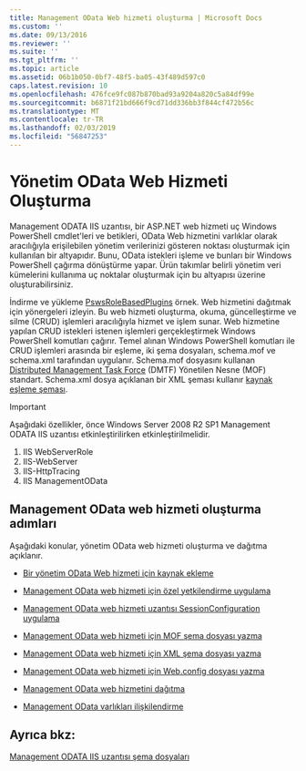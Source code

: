 ```yaml
---
title: Management OData Web hizmeti oluşturma | Microsoft Docs
ms.custom: ''
ms.date: 09/13/2016
ms.reviewer: ''
ms.suite: ''
ms.tgt_pltfrm: ''
ms.topic: article
ms.assetid: 06b1b050-0bf7-48f5-ba05-43f489d597c0
caps.latest.revision: 10
ms.openlocfilehash: 476fce9fc087b870bad93a9204a820c5a84df99e
ms.sourcegitcommit: b6871f21bd666f9cd71dd336bb3f844cf472b56c
ms.translationtype: MT
ms.contentlocale: tr-TR
ms.lasthandoff: 02/03/2019
ms.locfileid: "56847253"
---
```

# <a name="creating-a-management-odata-web-service"></a>Yönetim OData Web Hizmeti Oluşturma

Management ODATA IIS uzantısı, bir ASP.NET web hizmeti uç Windows PowerShell cmdlet'leri ve betikleri, OData Web hizmetini varlıklar olarak aracılığıyla erişilebilen yönetim verilerinizi gösteren noktası oluşturmak için kullanılan bir altyapıdır. Bunu, OData istekleri işleme ve bunları bir Windows PowerShell çağırma dönüştürme yapar. Ürün takımlar belirli yönetim veri kümelerini kullanıma uç noktalar oluşturmak için bu altyapısı üzerine oluşturabilirsiniz.

İndirme ve yükleme [PswsRoleBasedPlugins](https://code.msdn.microsoft.com:443/windowsdesktop/PswsRoleBasedPlugins-9c79b75a) örnek. Web hizmetini dağıtmak için yönergeleri izleyin. Bu web hizmeti oluşturma, okuma, güncelleştirme ve silme (CRUD) işlemleri aracılığıyla hizmet ve işlem sunar. Web hizmetine yapılan CRUD istekleri istenen işlemleri gerçekleştirmek Windows PowerShell komutları çağırır. Temel alınan Windows PowerShell komutları ile CRUD işlemleri arasında bir eşleme, iki şema dosyaları, schema.mof ve schema.xml tarafından uygulanır. Schema.mof dosyasını kullanan [Distributed Management Task Force](https://www.dmtf.org/) (DMTF) Yönetilen Nesne (MOF) standart. Schema.xml dosya açıklanan bir XML şeması kullanır [kaynak eşleme şeması](./resource-mapping-schema.md).

> [!IMPORTANT]
> Aşağıdaki özellikler, önce Windows Server 2008 R2 SP1 Management ODATA IIS uzantısı etkinleştirilirken etkinleştirilmelidir.
>
> 1.  IIS WebServerRole
> 2.  IIS-WebServer
> 3.  IIS-HttpTracing
> 4.  IIS ManagementOData

## <a name="steps-for-creating-a-management-odata-web-service"></a>Management OData web hizmeti oluşturma adımları

Aşağıdaki konular, yönetim OData web hizmeti oluşturma ve dağıtma açıklanır.

- [Bir yönetim OData Web hizmeti için kaynak ekleme](./adding-resources-to-a-management-odata-web-service.md)

- [Management OData web hizmeti için özel yetkilendirme uygulama](./implementing-custom-authorization-for-a-management-odata-web-service.md)

- [Management OData web hizmeti uzantısı SessionConfiguration uygulama](./implementing-sessionconfiguration-for-a-management-odata-web-service.md)

- [Management OData web hizmeti için MOF şema dosyası yazma](./authoring-the-mof-schema-file-for-a-management-odata-web-service.md)

- [Management OData web hizmeti için XML şema dosyası yazma](./authoring-the-xml-schema-file-for-a-management-odata-web-service.md)

- [Management OData web hizmeti için Web.config dosyası yazma](./authoring-the-web-config-file-for-a-management-odata-web-service.md)

- [Management OData web hizmetini dağıtma](./deploying-a-management-odata-web-service.md)

- [Management OData varlıkları ilişkilendirme](./associating-management-odata-entities.md)

## <a name="see-also"></a>Ayrıca bkz:

[Management ODATA IIS uzantısı şema dosyaları](./management-odata-iis-extension-schema-files.md)
